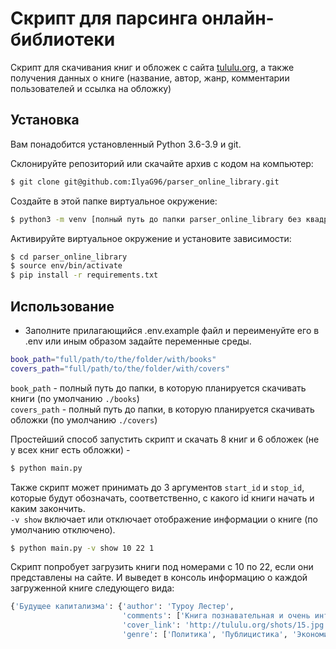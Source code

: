 # Скрипт для парсинга онлайн-библиотеки
Скрипт для скачивания книг и обложек с сайта [tululu.org](http://tululu.org/b9/), а также получения данных о книге (название, автор, жанр, комментарии пользователей и ссылка на обложку) 
## Установка
Вам понадобится установленный Python 3.6-3.9 и git.

Склонируйте репозиторий или скачайте архив с кодом на компьютер:
```bash
$ git clone git@github.com:IlyaG96/parser_online_library.git
```
Создайте в этой папке виртуальное окружение:
```bash
$ python3 -m venv [полный путь до папки parser_online_library без квадратных скобочек] env
```
Активируйте виртуальное окружение и установите зависимости:
```bash
$ cd parser_online_library
$ source env/bin/activate
$ pip install -r requirements.txt
```
## Использование
- Заполните прилагающийся .env.example файл и переименуйте его в .env или иным образом задайте переменные среды.

```bash
book_path="full/path/to/the/folder/with/books"
covers_path="full/path/to/the/folder/with/covers"
```

`book_path` - полный путь до папки, в которую планируется скачивать книги (по умолчанию `./books`)  
`covers_path` - полный путь до папки, в которую планируется скачивать обложки (по умолчанию `./covers`)  


Простейший способ запустить скрипт и скачать 8 книг и 6 обложек (не у всех книг есть обложки) -
```bash
$ python main.py
```

Также скрипт может принимать до 3 аргументов `start_id` и `stop_id`, которые будут обозначать, соответственно, с какого id книги начать и каким закончить.  
`-v show` включает или отключает отображение информации о книге (по умолчанию отключено).
```bash
$ python main.py -v show 10 22 1
```
Скрипт попробует загрузить книги под номерами с 10 по 22, если они представлены на сайте. И выведет в консоль информацию о каждой загруженной книге следующего вида:
```python
{'Будущее капитализма': {'author': 'Туроу Лестер',
                         'comments': ['Книга познавательная и очень интересная!'],
                         'cover_link': 'http://tululu.org/shots/15.jpg',
                         'genre': ['Политика', 'Публицистика', 'Экономика']}}
```